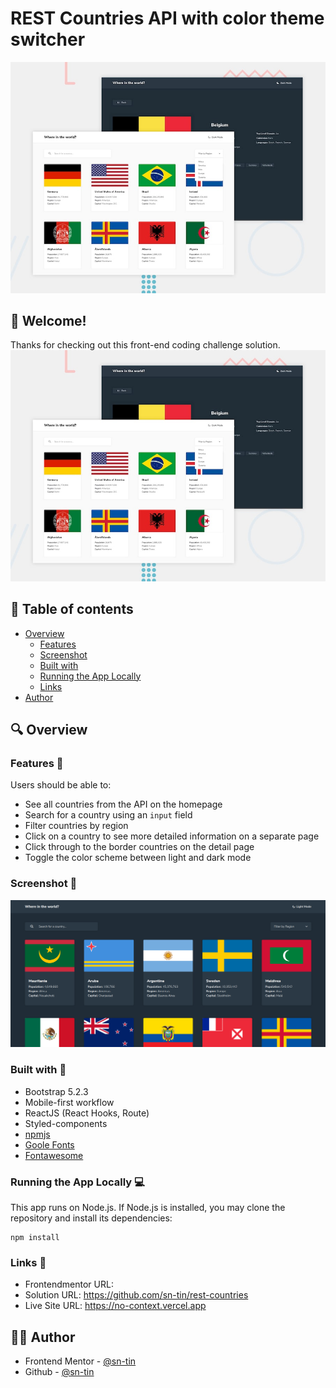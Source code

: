 # REST Countries API with color theme switcher

![Design preview for the REST Countries API with color theme switcher coding challenge](./design/desktop-preview.jpg)

## 👋 Welcome! 
Thanks for checking out this front-end coding challenge solution.
![Preview](design/desktop-preview.jpg)

## 📖 Table of contents
  - [Overview](#overview)
    - [Features](#features)
    - [Screenshot](#screenshot)
    - [Built with](#built-with)
    - [Running the App Locally](#running-the-app-locally)
    - [Links](#links)
- [Author](#author)

## 🔍 Overview

### Features 📂

Users should be able to:

- See all countries from the API on the homepage
- Search for a country using an `input` field
- Filter countries by region
- Click on a country to see more detailed information on a separate page
- Click through to the border countries on the detail page
- Toggle the color scheme between light and dark mode

### Screenshot 📸

![Rest Coumtries](src/assets/rest-countries.png)

### Built with 🔨

- Bootstrap 5.2.3
- Mobile-first workflow
- ReactJS (React Hooks, Route)
- Styled-components
- [npmjs](https://www.npmjs.com/)
- [Goole Fonts](https://fonts.google.com/knowledge)
- [Fontawesome](https://fontawesome.com/)

### Running the App Locally 💻
This app runs on Node.js. If Node.js is installed, you may clone the repository and install its dependencies:
```
npm install
```

### Links 🔗

- Frontendmentor URL: 
- Solution URL: https://github.com/sn-tin/rest-countries
- Live Site URL: https://no-context.vercel.app

## 👩‍💻 Author

- Frontend Mentor - [@sn-tin](https://www.frontendmentor.io/profile/sn-tin)
- Github - [@sn-tin](https://github.com/sn-tin/)
